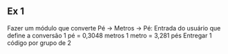 <h2>Ex 1</h2>
Fazer um módulo que converte
Pé -> Metros -> Pé: Entrada do usuário que define a conversão
1 pé = 0,3048 metros
1 metro = 3,281 pés
Entregar 1 código por grupo de 2
